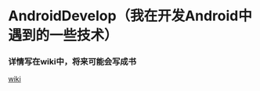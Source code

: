 # AndroidDevelop（我在开发Android中遇到的一些技术）

### 详情写在wiki中，将来可能会写成书
[wiki](https://github.com/BruceAnda/AndroidDevelop/wiki)
